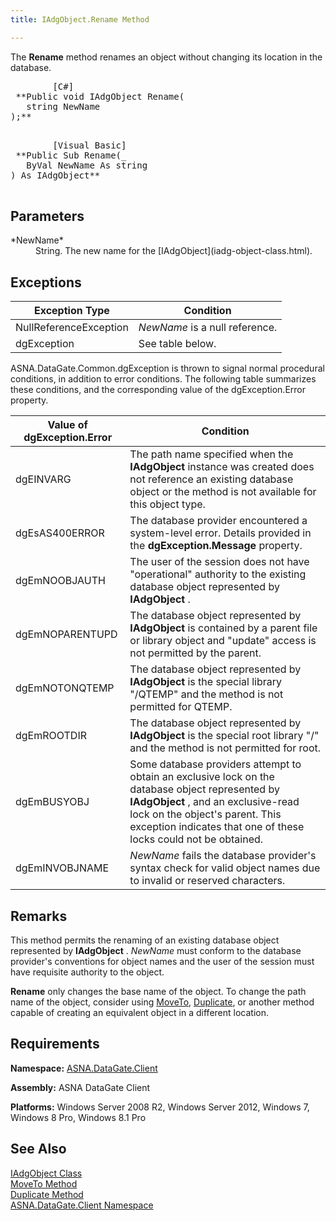 ```yaml
---
title: IAdgObject.Rename Method

---
```


The **Rename** method renames an object without changing its location in the database.
<pre>        <span class="lang">[C#]</span>
 **Public void IAdgObject Rename(<br />   string NewName<br />);** 
      </pre>
<pre>        <span class="lang">[Visual Basic] </span>
 **Public Sub Rename(_<br />   ByVal NewName As string<br />) As IAdgObject** 
      </pre>

## Parameters

<dl>
        <dt>
 *NewName* 
        </dt>
        <dd>
String. The new name for the [IAdgObject](iadg-object-class.html).
</dd>
</dl>

## Exceptions



| Exception Type | Condition |
| ---- | ---- |
| NullReferenceException | *NewName* is a null reference. |
| dgException | See table below. |



ASNA.DataGate.Common.dgException is thrown to signal normal procedural conditions, in addition to error conditions. The following table summarizes these conditions, and the corresponding value of the dgException.Error property.
<br />



| Value of dgException.Error | Condition |
| ---- | ---- |
| dgEINVARG | The path name specified when the **IAdgObject** instance was created does not reference an existing database object or the method is not available for this object type. |
| dgEsAS400ERROR | The database provider encountered a system-level error. Details provided in the **dgException.Message** property. |
| dgEmNOOBJAUTH | The user of the session does not have "operational" authority to the existing database object represented by **IAdgObject** . |
| dgEmNOPARENTUPD | The database object represented by **IAdgObject** is contained by a parent file or library object and "update" access is not permitted by the parent. |
| dgEmNOTONQTEMP | The database object represented by **IAdgObject** is the special library "/QTEMP" and the method is not permitted for QTEMP. |
| dgEmROOTDIR | The database object represented by **IAdgObject** is the special root library "/" and the method is not permitted for root. |
| dgEmBUSYOBJ | Some database providers attempt to obtain an exclusive lock on the database object represented by **IAdgObject** , and an exclusive-read lock on the object's parent. This exception indicates that one of these locks could not be obtained. |
| dgEmINVOBJNAME | *NewName* fails the database provider's syntax check for valid object names due to invalid or reserved characters. |



## Remarks

This method permits the renaming of an existing database object represented by **IAdgObject** . *NewName* must conform to the database provider's conventions for object names and the user of the session must have requisite authority to the object.

**Rename** only changes the base name of the object. To change the path name of the object, consider using [MoveTo](iadg-object-class-move-to_method.html), [Duplicate](iadg-object-class-duplicate-method.html), or another method capable of creating an equivalent object in a different location.
## Requirements

<span> **Namespace:** [ASNA.DataGate.Client](datagate-client-namespace.html) </span> 

<span> **Assembly:** ASNA DataGate Client</span> 

<span> **Platforms:** Windows Server 2008 R2, Windows Server 2012, Windows 7, Windows 8 Pro, Windows 8.1 Pro</span> 
## See Also


[IAdgObject Class](iadg-object-class.html)
      <br />
[MoveTo Method](iadg-object-class-move-to_method.html)
      <br />
[Duplicate Method](iadg-object-class-duplicate-method.html)
      <br />
[ASNA.DataGate.Client Namespace](datagate-client-namespace.html)

